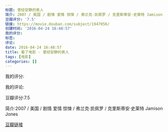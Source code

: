 ```yaml
---
标题: 曾经安静的男人
简介: 2007 / 美国 / 剧情 爱情 惊悚 / 弗兰克·凯佩罗 / 克里斯蒂安·史莱特 Jamison Jones
豆瓣评分: '7.5'
链接: https://movie.douban.com/subject/1947056/
创建时间: '2016-04-24 16:48:57'
我的评分:
标签:
评论:
date: 2016-04-24 16:48:57
title: 看了电影 - 曾经安静的男人
tags: [电影]
categories: []
---
```


我的评分:

我的评论:

豆瓣评分:7.5

简介:2007 / 美国 / 剧情 爱情 惊悚 / 弗兰克·凯佩罗 / 克里斯蒂安·史莱特 Jamison Jones

[豆瓣链接](https://movie.douban.com/subject/1947056/)

